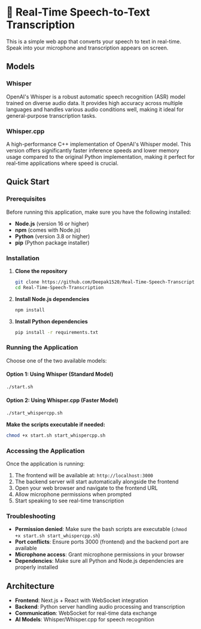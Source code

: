 # 🎤 Real-Time Speech-to-Text Transcription

This is a simple web app that converts your speech to text in real-time. Speak into your microphone and transcription appears on screen.

## Models

### Whisper
OpenAI's Whisper is a robust automatic speech recognition (ASR) model trained on diverse audio data. It provides high accuracy across multiple languages and handles various audio conditions well, making it ideal for general-purpose transcription tasks.

### Whisper.cpp
A high-performance C++ implementation of OpenAI's Whisper model. This version offers significantly faster inference speeds and lower memory usage compared to the original Python implementation, making it perfect for real-time applications where speed is crucial.

## Quick Start

### Prerequisites

Before running this application, make sure you have the following installed:

- **Node.js** (version 16 or higher)
- **npm** (comes with Node.js)
- **Python** (version 3.8 or higher)
- **pip** (Python package installer)

### Installation

1. **Clone the repository**
   ```bash
   git clone https://github.com/Deepak1520/Real-Time-Speech-Transcription.git
   cd Real-Time-Speech-Transcription
   ```

2. **Install Node.js dependencies**
   ```bash
   npm install
   ```

3. **Install Python dependencies**
   ```bash
   pip install -r requirements.txt
   ```

### Running the Application

Choose one of the two available models:

#### Option 1: Using Whisper (Standard Model)
```bash
./start.sh
```

#### Option 2: Using Whisper.cpp (Faster Model)
```bash
./start_whispercpp.sh
```

**Make the scripts executable if needed:**
```bash
chmod +x start.sh start_whispercpp.sh
```

### Accessing the Application

Once the application is running:

1. The frontend will be available at: `http://localhost:3000`
2. The backend server will start automatically alongside the frontend
3. Open your web browser and navigate to the frontend URL
4. Allow microphone permissions when prompted
5. Start speaking to see real-time transcription

### Troubleshooting

- **Permission denied**: Make sure the bash scripts are executable (`chmod +x start.sh start_whispercpp.sh`)
- **Port conflicts**: Ensure ports 3000 (frontend) and the backend port are available
- **Microphone access**: Grant microphone permissions in your browser
- **Dependencies**: Make sure all Python and Node.js dependencies are properly installed

## Architecture

- **Frontend**: Next.js + React with WebSocket integration
- **Backend**: Python server handling audio processing and transcription
- **Communication**: WebSocket for real-time data exchange
- **AI Models**: Whisper/Whisper.cpp for speech recognition
